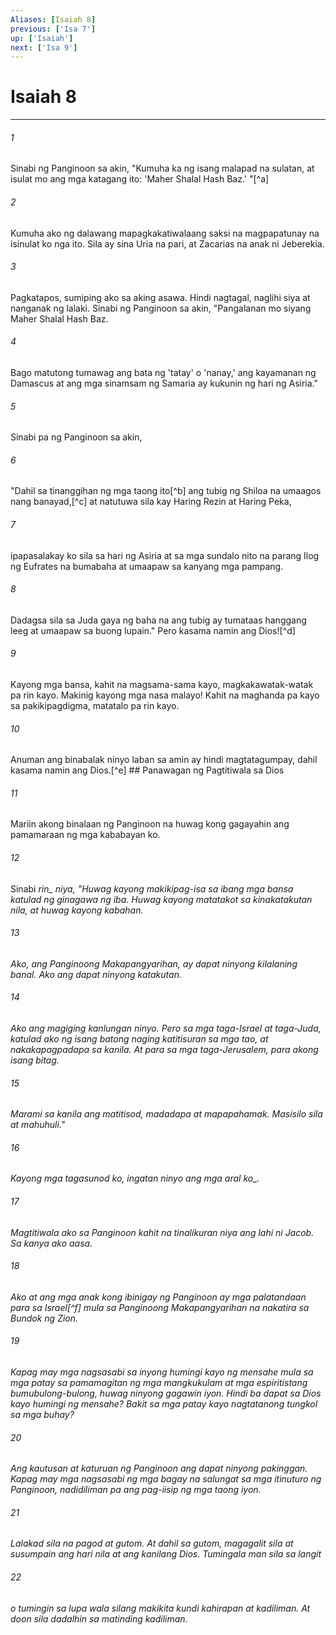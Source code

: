 ```yaml
---
Aliases: [Isaiah 8]
previous: ['Isa 7']
up: ['Isaiah']
next: ['Isa 9']
---
```

# Isaiah 8

***






















###### 1 










Sinabi ng Panginoon sa akin, "Kumuha ka ng isang malapad na sulatan, at isulat mo ang mga katagang ito: 'Maher Shalal Hash Baz.' "[^a] 





















###### 2 










Kumuha ako ng dalawang mapagkakatiwalaang saksi na magpapatunay na isinulat ko nga ito. Sila ay sina Uria na pari, at Zacarias na anak ni Jeberekia. 





















###### 3 










Pagkatapos, sumiping ako sa aking asawa. Hindi nagtagal, naglihi siya at nanganak ng lalaki. Sinabi ng Panginoon sa akin, "Pangalanan mo siyang Maher Shalal Hash Baz. 





















###### 4 










Bago matutong tumawag ang bata ng 'tatay' o 'nanay,' ang kayamanan ng Damascus at ang mga sinamsam ng Samaria ay kukunin ng hari ng Asiria." 





















###### 5 










Sinabi pa ng Panginoon sa akin, 





















###### 6 










"Dahil sa tinanggihan ng mga taong ito[^b] ang tubig ng Shiloa na umaagos nang banayad,[^c] at natutuwa sila kay Haring Rezin at Haring Peka, 





















###### 7 










ipapasalakay ko sila sa hari ng Asiria at sa mga sundalo nito na parang Ilog ng Eufrates na bumabaha at umaapaw sa kanyang mga pampang. 





















###### 8 










Dadagsa sila sa Juda gaya ng baha na ang tubig ay tumataas hanggang leeg at umaapaw sa buong lupain." Pero kasama namin ang Dios![^d] 





















###### 9 










Kayong mga bansa, kahit na magsama-sama kayo, magkakawatak-watak pa rin kayo. Makinig kayong mga nasa malayo! Kahit na maghanda pa kayo sa pakikipagdigma, matatalo pa rin kayo. 





















###### 10 










Anuman ang binabalak ninyo laban sa amin ay hindi magtatagumpay, dahil kasama namin ang Dios.[^e] ## Panawagan ng Pagtitiwala sa Dios 





















###### 11 










Mariin akong binalaan ng Panginoon na huwag kong gagayahin ang pamamaraan ng mga kababayan ko. 





















###### 12 










Sinabi <i class="trans-change">rin_ niya, "Huwag kayong makikipag-isa sa ibang mga bansa katulad ng ginagawa ng iba. Huwag kayong matatakot sa kinakatakutan nila, at huwag kayong kabahan. 





















###### 13 










Ako, ang Panginoong Makapangyarihan, ay dapat ninyong kilalaning banal. Ako ang dapat ninyong katakutan. 





















###### 14 










Ako ang magiging kanlungan ninyo. Pero sa mga taga-Israel at taga-Juda, katulad ako ng isang batong naging katitisuran sa mga tao, at nakakapagpadapa sa kanila. At para sa mga taga-Jerusalem, para akong isang bitag. 





















###### 15 










Marami sa kanila ang matitisod, madadapa at mapapahamak. Masisilo sila at mahuhuli." 





















###### 16 










Kayong mga tagasunod ko, ingatan ninyo ang mga aral <i class="trans-change">ko_. 





















###### 17 










Magtitiwala ako sa Panginoon kahit na tinalikuran niya ang lahi ni Jacob. Sa kanya ako aasa. 





















###### 18 










Ako at ang mga anak kong ibinigay ng Panginoon ay mga palatandaan para sa Israel[^f] mula sa Panginoong Makapangyarihan na nakatira sa Bundok ng Zion. 





















###### 19 










Kapag may mga nagsasabi sa inyong humingi kayo ng mensahe mula sa mga patay sa pamamagitan ng mga mangkukulam at mga espiritistang bumubulong-bulong, huwag ninyong gagawin iyon. Hindi ba dapat sa Dios kayo humingi ng mensahe? Bakit sa mga patay kayo nagtatanong tungkol sa mga buhay? 





















###### 20 










Ang kautusan at katuruan ng Panginoon ang dapat ninyong pakinggan. Kapag may mga nagsasabi ng mga bagay na salungat sa mga itinuturo ng Panginoon, nadidiliman pa ang pag-iisip ng mga taong iyon. 





















###### 21 










Lalakad sila na pagod at gutom. At dahil sa gutom, magagalit sila at susumpain ang hari nila at ang kanilang Dios. Tumingala man sila sa langit 





















###### 22 










o tumingin sa lupa wala silang makikita kundi kahirapan at kadiliman. At doon sila dadalhin sa matinding kadiliman.
